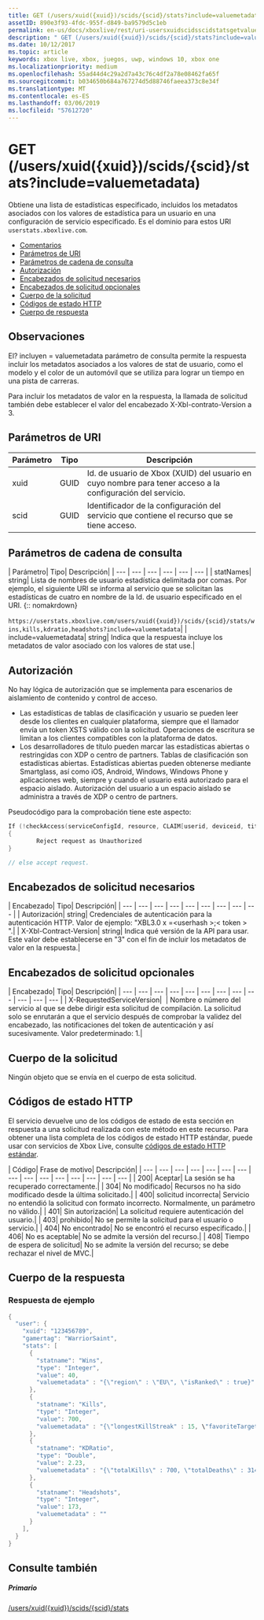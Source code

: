 ```yaml
---
title: GET (/users/xuid({xuid})/scids/{scid}/stats?include=valuemetadata)
assetID: 890e3f93-4fdc-955f-d849-ba9579d5c1eb
permalink: en-us/docs/xboxlive/rest/uri-usersxuidscidsscidstatsgetvaluemetadata.html
description: " GET (/users/xuid({xuid})/scids/{scid}/stats?include=valuemetadata)"
ms.date: 10/12/2017
ms.topic: article
keywords: xbox live, xbox, juegos, uwp, windows 10, xbox one
ms.localizationpriority: medium
ms.openlocfilehash: 55ad44d4c29a2d7a43c76c4df2a78e08462fa65f
ms.sourcegitcommit: b034650b684a767274d5d88746faeea373c8e34f
ms.translationtype: MT
ms.contentlocale: es-ES
ms.lasthandoff: 03/06/2019
ms.locfileid: "57612720"
---
```

# <a name="get-usersxuidxuidscidsscidstatsincludevaluemetadata"></a>GET (/users/xuid({xuid})/scids/{scid}/stats?include=valuemetadata)
Obtiene una lista de estadísticas especificado, incluidos los metadatos asociados con los valores de estadística para un usuario en una configuración de servicio especificado.
Es el dominio para estos URI `userstats.xboxlive.com`.

  * [Comentarios](#ID4EV)
  * [Parámetros de URI](#ID4EAB)
  * [Parámetros de cadena de consulta](#ID4ELB)
  * [Autorización](#ID4EWC)
  * [Encabezados de solicitud necesarios](#ID4ERD)
  * [Encabezados de solicitud opcionales](#ID4EDF)
  * [Cuerpo de la solicitud](#ID4EHG)
  * [Códigos de estado HTTP](#ID4ESG)
  * [Cuerpo de respuesta](#ID4EJCAC)

<a id="ID4EV"></a>


## <a name="remarks"></a>Observaciones

El? incluyen = valuemetadata parámetro de consulta permite la respuesta incluir los metadatos asociados a los valores de stat de usuario, como el modelo y el color de un automóvil que se utiliza para lograr un tiempo en una pista de carreras.

Para incluir los metadatos de valor en la respuesta, la llamada de solicitud también debe establecer el valor del encabezado X-Xbl-contrato-Version a 3.

<a id="ID4EAB"></a>


## <a name="uri-parameters"></a>Parámetros de URI

| Parámetro| Tipo| Descripción|
| --- | --- | --- |
| xuid| GUID| Id. de usuario de Xbox (XUID) del usuario en cuyo nombre para tener acceso a la configuración del servicio.|
| scid| GUID| Identificador de la configuración del servicio que contiene el recurso que se tiene acceso.|

<a id="ID4ELB"></a>


## <a name="query-string-parameters"></a>Parámetros de cadena de consulta

| Parámetro| Tipo| Descripción|
| --- | --- | --- | --- | --- | --- |
| statNames| string| Lista de nombres de usuario estadística delimitada por comas. Por ejemplo, el siguiente URI se informa al servicio que se solicitan las estadísticas de cuatro en nombre de la Id. de usuario especificado en el URI. {:: nomakrdown}<br/><br/>`https://userstats.xboxlive.com/users/xuid({xuid})/scids/{scid}/stats/wins,kills,kdratio,headshots?include=valuemetadata`| 
| include=valuemetadata| string| Indica que la respuesta incluye los metadatos de valor asociado con los valores de stat use.|

<a id="ID4EWC"></a>


## <a name="authorization"></a>Autorización

No hay lógica de autorización que se implementa para escenarios de aislamiento de contenido y control de acceso.

   * Las estadísticas de tablas de clasificación y usuario se pueden leer desde los clientes en cualquier plataforma, siempre que el llamador envía un token XSTS válido con la solicitud. Operaciones de escritura se limitan a los clientes compatibles con la plataforma de datos.
   * Los desarrolladores de título pueden marcar las estadísticas abiertas o restringidas con XDP o centro de partners. Tablas de clasificación son estadísticas abiertas. Estadísticas abiertas pueden obtenerse mediante Smartglass, así como iOS, Android, Windows, Windows Phone y aplicaciones web, siempre y cuando el usuario está autorizado para el espacio aislado. Autorización del usuario a un espacio aislado se administra a través de XDP o centro de partners.

Pseudocódigo para la comprobación tiene este aspecto:


```cpp
If (!checkAccess(serviceConfigId, resource, CLAIM[userid, deviceid, titleid]))
{
        Reject request as Unauthorized
}

// else accept request.

```


<a id="ID4ERD"></a>


## <a name="required-request-headers"></a>Encabezados de solicitud necesarios

| Encabezado| Tipo| Descripción|
| --- | --- | --- | --- | --- | --- | --- | --- | --- |
| Autorización| string| Credenciales de autenticación para la autenticación HTTP. Valor de ejemplo: "XBL3.0 x =&lt;userhash >;&lt; token > ".|
| X-Xbl-Contract-Version| string| Indica qué versión de la API para usar. Este valor debe establecerse en "3" con el fin de incluir los metadatos de valor en la respuesta.|

<a id="ID4EDF"></a>


## <a name="optional-request-headers"></a>Encabezados de solicitud opcionales

| Encabezado| Tipo| Descripción|
| --- | --- | --- | --- | --- | --- | --- | --- | --- | --- | --- | --- |
| X-RequestedServiceVersion|  | Nombre o número del servicio al que se debe dirigir esta solicitud de compilación. La solicitud solo se enrutarán a que el servicio después de comprobar la validez del encabezado, las notificaciones del token de autenticación y así sucesivamente. Valor predeterminado: 1.|

<a id="ID4EHG"></a>


## <a name="request-body"></a>Cuerpo de la solicitud

Ningún objeto que se envía en el cuerpo de esta solicitud.

<a id="ID4ESG"></a>


## <a name="http-status-codes"></a>Códigos de estado HTTP

El servicio devuelve uno de los códigos de estado de esta sección en respuesta a una solicitud realizada con este método en este recurso. Para obtener una lista completa de los códigos de estado HTTP estándar, puede usar con servicios de Xbox Live, consulte [códigos de estado HTTP estándar](../../additional/httpstatuscodes.md).

| Código| Frase de motivo| Descripción|
| --- | --- | --- | --- | --- | --- | --- | --- | --- | --- | --- | --- | --- | --- | --- |
| 200| Aceptar| La sesión se ha recuperado correctamente.|
| 304| No modificado| Recursos no ha sido modificado desde la última solicitado.|
| 400| solicitud incorrecta| Servicio no entendió la solicitud con formato incorrecto. Normalmente, un parámetro no válido.|
| 401| Sin autorización| La solicitud requiere autenticación del usuario.|
| 403| prohibido| No se permite la solicitud para el usuario o servicio.|
| 404| No encontrado| No se encontró el recurso especificado.|
| 406| No es aceptable| No se admite la versión del recurso.|
| 408| Tiempo de espera de solicitud| No se admite la versión del recurso; se debe rechazar el nivel de MVC.|

<a id="ID4EJCAC"></a>


## <a name="response-body"></a>Cuerpo de la respuesta

<a id="ID4EPCAC"></a>


### <a name="sample-response"></a>Respuesta de ejemplo


```cpp
{
  "user": {
    "xuid": "123456789",
    "gamertag": "WarriorSaint",
    "stats": [
      {
        "statname": "Wins",
        "type": "Integer",
        "value": 40,
        "valuemetadata" : "{\"region\" : \"EU\", \"isRanked\" : true}"
      },
      {
        "statname": "Kills",
        "type": "Integer",
        "value": 700,
        "valuemetadata" : "{\"longestKillStreak" : 15, \"favoriteTarget\" : \"CrazyPigeon\"}"
      },
      {
        "statname": "KDRatio",
        "type": "Double",
        "value": 2.23,
        "valuemetadata" : "{\"totalKills\" : 700, \"totalDeaths\" : 314}"
      },
      {
        "statname": "Headshots",
        "type": "Integer",
        "value": 173,
        "valuemetadata" : ""
      }
    ],
  }
}

```


<a id="ID4EZCAC"></a>


## <a name="see-also"></a>Consulte también

<a id="ID4E2CAC"></a>


##### <a name="parent"></a>Primario

[/users/xuid({xuid})/scids/{scid}/stats](uri-usersxuidscidsscidstats.md)
